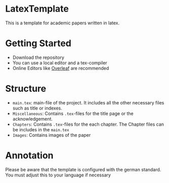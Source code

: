 # LatexTemplate
This is a template for academic papers written in latex.

# Getting Started
* Download the repository
* You can use a local editor and a tex-compiler
* Online Editors like [Overleaf](https://de.overleaf.com/) are recommended

# Structure
* `main.tex`: main-file of the project. It includes all the other necessary files such as title or indexes.
* `Miscellaneous`: Contains `.tex`-files for the title page or the acknowledgement.
* `Chapters`: Contains `.tex`-files for the each chapter. The Chapter files can be includes in the `main.tex`
* `Images`: Contains images of the paper

# Annotation
Please be aware that the template is configured with the german standard. You must adjust this to your language if necessary
